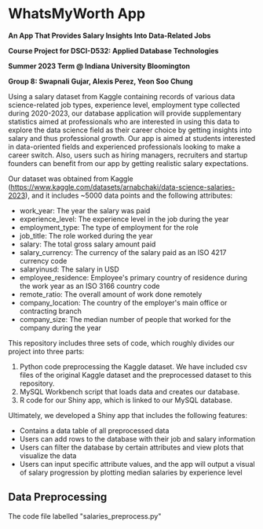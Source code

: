 # WhatsMyWorth App
**An App That Provides Salary Insights Into Data-Related Jobs**

**Course Project for DSCI-D532: Applied Database Technologies**

**Summer 2023 Term @ Indiana University Bloomington**

**Group 8: Swapnali Gujar, Alexis Perez, Yeon Soo Chung**

Using a salary dataset from Kaggle containing records of various data science-related job types, experience level, employment type collected during 2020-2023, our database application will provide supplementary statistics aimed at professionals who are interested in using this data to explore the data science field as their career choice by getting insights into salary and thus professional growth. Our app is aimed at students interested in data-oriented fields and experienced professionals looking to make a career switch. Also, users such as hiring managers, recruiters and startup founders can benefit from our app by getting realistic salary expectations.

Our dataset was obtained from Kaggle (https://www.kaggle.com/datasets/arnabchaki/data-science-salaries-2023), and it includes ~5000 data points and the following attributes:

+ work_year: The year the salary was paid
+ experience_level: The experience level in the job during the year
+ employment_type: The type of employment for the role
+ job_title: The role worked during the year
+ salary: The total gross salary amount paid
+ salary_currency: The currency of the salary paid as an ISO 4217 currency code
+ salaryinusd: The salary in USD
+ employee_residence: Employee's primary country of residence during the work year as an ISO 3166 country code
+ remote_ratio: The overall amount of work done remotely
+ company_location: The country of the employer's main office or contracting branch
+ company_size: The median number of people that worked for the company during the year

This repository includes three sets of code, which roughly divides our project into three parts:

1. Python code preprocessing the Kaggle dataset. We have included csv files of the original Kaggle dataset and the preprocessed dataset to this repository.
2. MySQL Workbench script that loads data and creates our database.
3. R code for our Shiny app, which is linked to our MySQL database.

Ultimately, we developed a Shiny app that includes the following features:

+ Contains a data table of all preprocessed data
+ Users can add rows to the database with their job and salary information
+ Users can filter the database by certain attributes and view plots that visualize the data
+ Users can input specific attribute values, and the app will output a visual of salary progression by plotting median salaries by experience level


## Data Preprocessing
The code file labelled "salaries_preprocess.py" 

